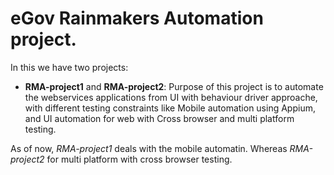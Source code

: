 # eGov Rainmakers Automation project.

In this we have two projects:

* **RMA-project1** and **RMA-project2**: Purpose of this project is to automate the webservices applications from UI with behaviour driver approache, with different testing constraints like Mobile automation using Appium, and UI automation for web with Cross browser and multi platform testing.

As of now, *RMA-project1* deals with the mobile automatin. Whereas *RMA-project2* for multi platform with cross browser testing.
